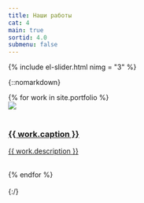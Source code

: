 ```yaml
---
title: Наши работы
cat: 4
main: true
sortid: 4.0
submenu: false
---
```


{% include el-slider.html  nimg = "3" %}

{::nomarkdown}
    <div class="uk-child-width-expand uk-grid-small uk-text-center" uk-height-match="row: false" uk-grid>
        {% for work in site.portfolio %}
            <div>
                <a href="{{ work.url }}">
                    <div  class="uk-card uk-card-default">
                        <div class="uk-card-media-top">
                            <img src="{{ work.cover }}">
                        </div>
                        <div class="uk-card-body">               
                            <h3> {{ work.caption }} </h3>
                            <p> {{ work.description }} </p>
                        </div>                        
                    </div>
                </a>
            </div>
        {% endfor %}            
    </div>        
{:/}